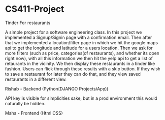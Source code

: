 # CS411-Project
Tinder For restaurants 

A simple project for a software engineering class. In this project we implemented a Signup/Signin page with a confirmation email. Then after that we implemented a location/filter page in which 
we hit the google maps api to get the longitude and latitude for a users location. Then we ask for more filters (such as price, categories(of restaurants), and whether its open right now), with
all this information we then hit the yelp api to get a list of retaurants in the vicinity. We then display these restaurants in a tinder like fashion. Users can flick through these results with a skip button. If they wish to save a restaurant for later they can do that, and they view saved restaurants in a different view.

Rishab - Backend (Python(DJANGO Projects/App))

API key is visible for simplicities sake, but in a prod environment this would naturally be hidden.

Maha - Frontend (Html CSS)
